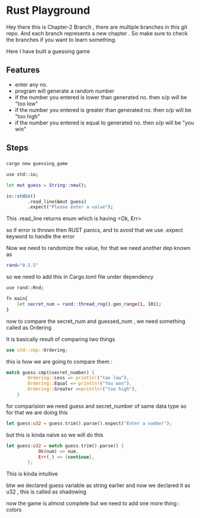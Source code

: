 # Rust Playground

Hey there this is Chapter-2 Branch , there are multiple branches in this git repo. And each branch represents a new chapter . So make sure to check the branches if you want to learn something.

Here I have built a guessing game 

## Features
- enter any no.
- program will generate a random number
- if the number you entered is lower than generated no. then o/p will be "too low"
- if the number you entered is greater than generated no. then o/p will be "too high"
- if the number you entered is equal to generated no. then o/p will be "you win"

## Steps

### 

```bash
cargo new guessing_game
```

```bash
use std::io;
```

```bash
let mut guess = String::new();
```

```bash
io::stdin()
        .read_line(&mut guess)
        .expect("Please enter a value");
```

This .read_line returns enum which is having <Ok, Err>

so if error is thrown then RUST panics, and to avoid that we use .expect keyword to handle the error

Now we need to randomize the value, for that we need another dep known as 

```bash
rand="0.5.5"
```

so we need to add this in Cargo.toml file under dependency 

```bash
use rand::Rnd;

fn main{
	let secret_num = rand::thread_rng().gen_range(1, 101);
}
```

now to compare the secret_num and guessed_num , we need something called as Ordering

It is basically result of comparing two things

```rust
use std::cmp::Ordering;
```

this is how we are going to compare them :

```rust
match guess.cmp(&secret_number) {
        Ordering::Less => println!("too low"),
        Ordering::Equal => println!("You won"),
        Ordering::Greater =>println!("too high"),
    }
```

for comparision we need guess and secret_number of same data type so for that we are doing this 

```rust
let guess:u32 = guess.trim().parse().expect("Enter a number");
```

but this is kinda naive so we will do this

```rust
let guess:u32 = match guess.trim().parse() {
            Ok(num) => num,
            Err(_) => {continue},
        };
```

This is kinda intuitive 

btw we declared guess variable as string earlier and now we declared it as u32 , this is called as shadowing

now the game is almost complete but we need to add one more thing : colors